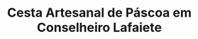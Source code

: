 ---
title: "Cesta Artesanal de Páscoa em Conselheiro Lafaiete"
description: "Presenteie com uma cesta artesanal de Páscoa em Conselheiro Lafaiete. Itens feitos à mão, recheados de chocolates, doces e muito carinho para a celebração."
layout: "home.html"
permalink: "/cesta-artesanal-de-pascoa-em-conselheiro-lafaiete/"
---